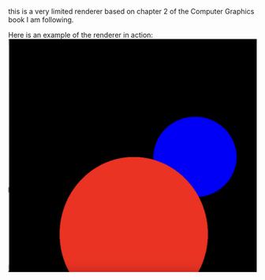 this is a very limited renderer based on chapter 2 of the Computer 
Graphics book I am following. 

Here is an example of the renderer in action:
![example image](example-chapter2-render.jpg)
